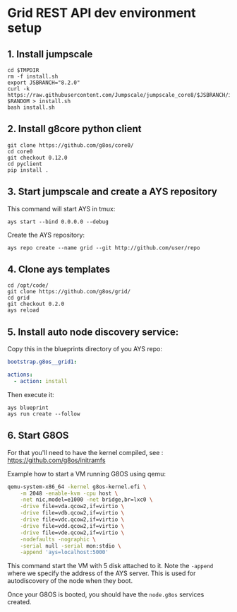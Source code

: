 # Grid REST API dev environment setup

## 1. Install jumpscale
```shell
cd $TMPDIR
rm -f install.sh
export JSBRANCH="8.2.0"
curl -k https://raw.githubusercontent.com/Jumpscale/jumpscale_core8/$JSBRANCH/install/install.sh?$RANDOM > install.sh
bash install.sh
```

## 2. Install g8core python client
```shell
git clone https://github.com/g8os/core0/
cd core0
git checkout 0.12.0
cd pyclient
pip install .
```

## 3. Start jumpscale and create a AYS repository
This command will start AYS in tmux:
```shell
ays start --bind 0.0.0.0 --debug
```

Create the AYS repository:
```shell
ays repo create --name grid --git http://github.com/user/repo
```

## 4. Clone ays templates
```
cd /opt/code/
git clone https://github.com/g8os/grid/
cd grid
git checkout 0.2.0
ays reload
```

## 5. Install auto node discovery service:
Copy this in the blueprints directory of you AYS repo:
```yaml
bootstrap.g8os__grid1:

actions:
  - action: install
```
Then execute it:
```shell
ays blueprint
ays run create --follow
```

## 6. Start G8OS
For that you'll need to have the kernel compiled, see : https://github.com/g8os/initramfs

Example how to start a VM running G8OS using qemu:
```bash
qemu-system-x86_64 -kernel g8os-kernel.efi \
    -m 2048 -enable-kvm -cpu host \
    -net nic,model=e1000 -net bridge,br=lxc0 \
    -drive file=vda.qcow2,if=virtio \
    -drive file=vdb.qcow2,if=virtio \
    -drive file=vdc.qcow2,if=virtio \
    -drive file=vdd.qcow2,if=virtio \
    -drive file=vde.qcow2,if=virtio \
    -nodefaults -nographic \
    -serial null -serial mon:stdio \
    -append 'ays=localhost:5000'
```
This command start the VM with 5 disk attached to it.
Note the `-append` where we specify the address of the AYS server. This is used for autodiscovery of the node when they boot.

Once your G8OS is booted, you should have the `node.g8os` services created.

